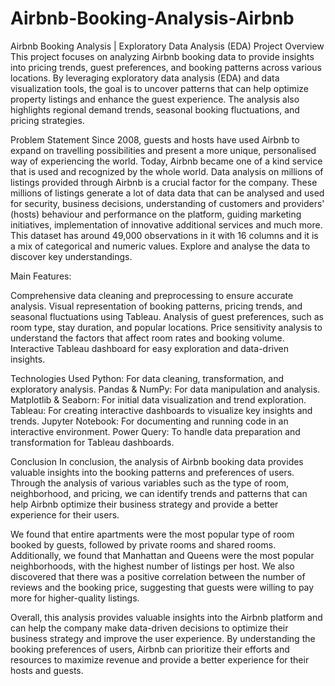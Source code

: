 # Airbnb-Booking-Analysis-Airbnb
Airbnb Booking Analysis | Exploratory Data Analysis (EDA)
Project Overview
This project focuses on analyzing Airbnb booking data to provide insights into pricing trends, guest preferences, and booking patterns across various locations. By leveraging exploratory data analysis (EDA) and data visualization tools, the goal is to uncover patterns that can help optimize property listings and enhance the guest experience. The analysis also highlights regional demand trends, seasonal booking fluctuations, and pricing strategies.

Problem Statement
Since 2008, guests and hosts have used Airbnb to expand on travelling possibilities and present a more unique, personalised way of experiencing the world. Today, Airbnb became one of a kind service that is used and recognized by the whole world. Data analysis on millions of listings provided through Airbnb is a crucial factor for the company. These millions of listings generate a lot of data data that can be analysed and used for security, business decisions, understanding of customers and providers' (hosts) behaviour and performance on the platform, guiding marketing initiatives, implementation of innovative additional services and much more. This dataset has around 49,000 observations in it with 16 columns and it is a mix of categorical and numeric values. Explore and analyse the data to discover key understandings.

Main Features:

Comprehensive data cleaning and preprocessing to ensure accurate analysis.
Visual representation of booking patterns, pricing trends, and seasonal fluctuations using Tableau.
Analysis of guest preferences, such as room type, stay duration, and popular locations.
Price sensitivity analysis to understand the factors that affect room rates and booking volume.
Interactive Tableau dashboard for easy exploration and data-driven insights.

Technologies Used
Python: For data cleaning, transformation, and exploratory analysis.
Pandas & NumPy: For data manipulation and analysis.
Matplotlib & Seaborn: For initial data visualization and trend exploration.
Tableau: For creating interactive dashboards to visualize key insights and trends.
Jupyter Notebook: For documenting and running code in an interactive environment.
Power Query: To handle data preparation and transformation for Tableau dashboards.

Conclusion
In conclusion, the analysis of Airbnb booking data provides valuable insights into the booking patterns and preferences of users. Through the analysis of various variables such as the type of room, neighborhood, and pricing, we can identify trends and patterns that can help Airbnb optimize their business strategy and provide a better experience for their users.

We found that entire apartments were the most popular type of room booked by guests, followed by private rooms and shared rooms. Additionally, we found that Manhattan and Queens were the most popular neighborhoods, with the highest number of listings per host. We also discovered that there was a positive correlation between the number of reviews and the booking price, suggesting that guests were willing to pay more for higher-quality listings.

Overall, this analysis provides valuable insights into the Airbnb platform and can help the company make data-driven decisions to optimize their business strategy and improve the user experience. By understanding the booking preferences of users, Airbnb can prioritize their efforts and resources to maximize revenue and provide a better experience for their hosts and guests.
